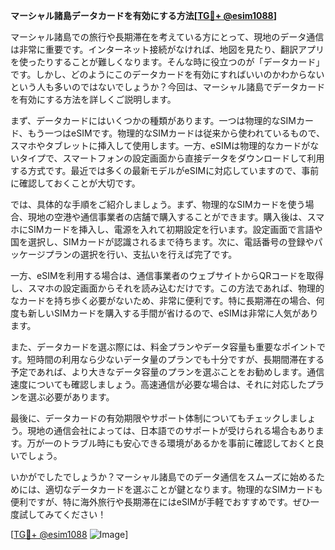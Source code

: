 **マーシャル諸島データカードを有効にする方法[[TG💪+ @esim1088](https://t.me/s/esim1088)]**

マーシャル諸島での旅行や長期滞在を考えている方にとって、現地のデータ通信は非常に重要です。インターネット接続がなければ、地図を見たり、翻訳アプリを使ったりすることが難しくなります。そんな時に役立つのが「データカード」です。しかし、どのようにこのデータカードを有効にすればいいのかわからないという人も多いのではないでしょうか？今回は、マーシャル諸島でデータカードを有効にする方法を詳しくご説明します。

まず、データカードにはいくつかの種類があります。一つは物理的なSIMカード、もう一つはeSIMです。物理的なSIMカードは従来から使われているもので、スマホやタブレットに挿入して使用します。一方、eSIMは物理的なカードがないタイプで、スマートフォンの設定画面から直接データをダウンロードして利用する方式です。最近では多くの最新モデルがeSIMに対応していますので、事前に確認しておくことが大切です。

では、具体的な手順をご紹介しましょう。まず、物理的なSIMカードを使う場合、現地の空港や通信事業者の店舗で購入することができます。購入後は、スマホにSIMカードを挿入し、電源を入れて初期設定を行います。設定画面で言語や国を選択し、SIMカードが認識されるまで待ちます。次に、電話番号の登録やパッケージプランの選択を行い、支払いを行えば完了です。

一方、eSIMを利用する場合は、通信事業者のウェブサイトからQRコードを取得し、スマホの設定画面からそれを読み込むだけです。この方法であれば、物理的なカードを持ち歩く必要がないため、非常に便利です。特に長期滞在の場合、何度も新しいSIMカードを購入する手間が省けるので、eSIMは非常に人気があります。

また、データカードを選ぶ際には、料金プランやデータ容量も重要なポイントです。短時間の利用なら少ないデータ量のプランでも十分ですが、長期間滞在する予定であれば、より大きなデータ容量のプランを選ぶことをお勧めします。通信速度についても確認しましょう。高速通信が必要な場合は、それに対応したプランを選ぶ必要があります。

最後に、データカードの有効期限やサポート体制についてもチェックしましょう。現地の通信会社によっては、日本語でのサポートが受けられる場合もあります。万が一のトラブル時にも安心できる環境があるかを事前に確認しておくと良いでしょう。

いかがでしたでしょうか？マーシャル諸島でのデータ通信をスムーズに始めるためには、適切なデータカードを選ぶことが鍵となります。物理的なSIMカードも便利ですが、特に海外旅行や長期滞在にはeSIMが手軽でおすすめです。ぜひ一度試してみてください！

[[TG💪+ @esim1088](https://t.me/s/esim1088) ![Image](https://i.postimg.cc/Y0z9fWf4/image.png)]